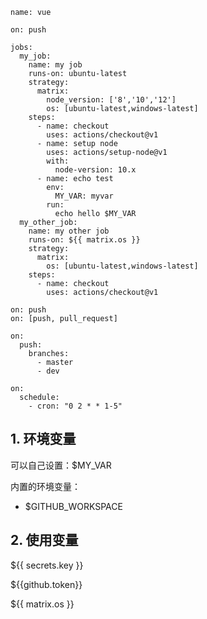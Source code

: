 
```
name: vue

on: push

jobs:
  my_job:
    name: my job
    runs-on: ubuntu-latest
    strategy:
      matrix:
        node_version: ['8','10','12']
        os: [ubuntu-latest,windows-latest]
    steps:
      - name: checkout
        uses: actions/checkout@v1
      - name: setup node
        uses: actions/setup-node@v1
        with:
          node-version: 10.x
      - name: echo test
        env:
          MY_VAR: myvar
        run:
          echo hello $MY_VAR
  my_other_job:
    name: my other job
    runs-on: ${{ matrix.os }}
    strategy:
      matrix:
        os: [ubuntu-latest,windows-latest]
    steps:
      - name: checkout
        uses: actions/checkout@v1
```

```
on: push
on: [push, pull_request]

on:
  push:
    branches:
      - master
      - dev

on:
  schedule:
    - cron: "0 2 * * 1-5"
```

## 1. 环境变量

可以自己设置：$MY_VAR

内置的环境变量：

* $GITHUB_WORKSPACE


## 2. 使用变量

${{ secrets.key }}

${{github.token}}

${{ matrix.os }}
